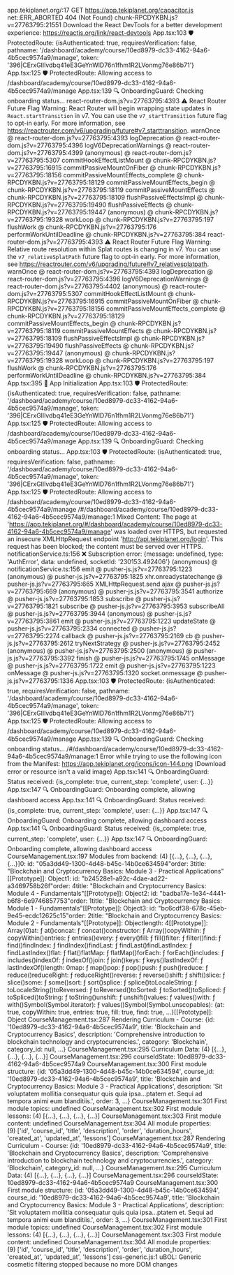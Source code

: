 app.tekiplanet.org/:17  GET https://app.tekiplanet.org/capacitor.js net::ERR_ABORTED 404 (Not Found)
chunk-RPCDYKBN.js?v=27763795:21551 Download the React DevTools for a better development experience: https://reactjs.org/link/react-devtools
App.tsx:103 🛡️ ProtectedRoute: {isAuthenticated: true, requiresVerification: false, pathname: '/dashboard/academy/course/10ed8979-dc33-4162-94a6-4b5cec9574a9/manage', token: '396|CErxGlIlvdbq41eE3GeYnWlD76n1fhm1R2LVonmg76e86b71'}
App.tsx:125 🛡️ ProtectedRoute: Allowing access to /dashboard/academy/course/10ed8979-dc33-4162-94a6-4b5cec9574a9/manage
App.tsx:139 🔍 OnboardingGuard: Checking onboarding status...
react-router-dom.js?v=27763795:4393 ⚠️ React Router Future Flag Warning: React Router will begin wrapping state updates in `React.startTransition` in v7. You can use the `v7_startTransition` future flag to opt-in early. For more information, see https://reactrouter.com/v6/upgrading/future#v7_starttransition.
warnOnce @ react-router-dom.js?v=27763795:4393
logDeprecation @ react-router-dom.js?v=27763795:4396
logV6DeprecationWarnings @ react-router-dom.js?v=27763795:4399
(anonymous) @ react-router-dom.js?v=27763795:5307
commitHookEffectListMount @ chunk-RPCDYKBN.js?v=27763795:16915
commitPassiveMountOnFiber @ chunk-RPCDYKBN.js?v=27763795:18156
commitPassiveMountEffects_complete @ chunk-RPCDYKBN.js?v=27763795:18129
commitPassiveMountEffects_begin @ chunk-RPCDYKBN.js?v=27763795:18119
commitPassiveMountEffects @ chunk-RPCDYKBN.js?v=27763795:18109
flushPassiveEffectsImpl @ chunk-RPCDYKBN.js?v=27763795:19490
flushPassiveEffects @ chunk-RPCDYKBN.js?v=27763795:19447
(anonymous) @ chunk-RPCDYKBN.js?v=27763795:19328
workLoop @ chunk-RPCDYKBN.js?v=27763795:197
flushWork @ chunk-RPCDYKBN.js?v=27763795:176
performWorkUntilDeadline @ chunk-RPCDYKBN.js?v=27763795:384
react-router-dom.js?v=27763795:4393 ⚠️ React Router Future Flag Warning: Relative route resolution within Splat routes is changing in v7. You can use the `v7_relativeSplatPath` future flag to opt-in early. For more information, see https://reactrouter.com/v6/upgrading/future#v7_relativesplatpath.
warnOnce @ react-router-dom.js?v=27763795:4393
logDeprecation @ react-router-dom.js?v=27763795:4396
logV6DeprecationWarnings @ react-router-dom.js?v=27763795:4402
(anonymous) @ react-router-dom.js?v=27763795:5307
commitHookEffectListMount @ chunk-RPCDYKBN.js?v=27763795:16915
commitPassiveMountOnFiber @ chunk-RPCDYKBN.js?v=27763795:18156
commitPassiveMountEffects_complete @ chunk-RPCDYKBN.js?v=27763795:18129
commitPassiveMountEffects_begin @ chunk-RPCDYKBN.js?v=27763795:18119
commitPassiveMountEffects @ chunk-RPCDYKBN.js?v=27763795:18109
flushPassiveEffectsImpl @ chunk-RPCDYKBN.js?v=27763795:19490
flushPassiveEffects @ chunk-RPCDYKBN.js?v=27763795:19447
(anonymous) @ chunk-RPCDYKBN.js?v=27763795:19328
workLoop @ chunk-RPCDYKBN.js?v=27763795:197
flushWork @ chunk-RPCDYKBN.js?v=27763795:176
performWorkUntilDeadline @ chunk-RPCDYKBN.js?v=27763795:384
App.tsx:395 🚀 App Initialization
App.tsx:103 🛡️ ProtectedRoute: {isAuthenticated: true, requiresVerification: false, pathname: '/dashboard/academy/course/10ed8979-dc33-4162-94a6-4b5cec9574a9/manage', token: '396|CErxGlIlvdbq41eE3GeYnWlD76n1fhm1R2LVonmg76e86b71'}
App.tsx:125 🛡️ ProtectedRoute: Allowing access to /dashboard/academy/course/10ed8979-dc33-4162-94a6-4b5cec9574a9/manage
App.tsx:139 🔍 OnboardingGuard: Checking onboarding status...
App.tsx:103 🛡️ ProtectedRoute: {isAuthenticated: true, requiresVerification: false, pathname: '/dashboard/academy/course/10ed8979-dc33-4162-94a6-4b5cec9574a9/manage', token: '396|CErxGlIlvdbq41eE3GeYnWlD76n1fhm1R2LVonmg76e86b71'}
App.tsx:125 🛡️ ProtectedRoute: Allowing access to /dashboard/academy/course/10ed8979-dc33-4162-94a6-4b5cec9574a9/manage
/#/dashboard/academy/course/10ed8979-dc33-4162-94a6-4b5cec9574a9/manage:1 Mixed Content: The page at 'https://app.tekiplanet.org/#/dashboard/academy/course/10ed8979-dc33-4162-94a6-4b5cec9574a9/manage' was loaded over HTTPS, but requested an insecure XMLHttpRequest endpoint 'http://api.tekiplanet.org/login'. This request has been blocked; the content must be served over HTTPS.
notificationService.ts:156 ❌ Subscription error: {message: undefined, type: 'AuthError', data: undefined, socketId: '230153.492406'}
(anonymous) @ notificationService.ts:156
emit @ pusher-js.js?v=27763795:1223
(anonymous) @ pusher-js.js?v=27763795:1825
xhr.onreadystatechange @ pusher-js.js?v=27763795:665
XMLHttpRequest.send
ajax @ pusher-js.js?v=27763795:669
(anonymous) @ pusher-js.js?v=27763795:3541
authorize @ pusher-js.js?v=27763795:1853
subscribe @ pusher-js.js?v=27763795:1821
subscribe @ pusher-js.js?v=27763795:3953
subscribeAll @ pusher-js.js?v=27763795:3944
(anonymous) @ pusher-js.js?v=27763795:3861
emit @ pusher-js.js?v=27763795:1223
updateState @ pusher-js.js?v=27763795:2334
connected @ pusher-js.js?v=27763795:2274
callback @ pusher-js.js?v=27763795:2169
cb @ pusher-js.js?v=27763795:2612
tryNextStrategy @ pusher-js.js?v=27763795:2452
(anonymous) @ pusher-js.js?v=27763795:2500
(anonymous) @ pusher-js.js?v=27763795:3392
finish @ pusher-js.js?v=27763795:1745
onMessage @ pusher-js.js?v=27763795:1722
emit @ pusher-js.js?v=27763795:1223
onMessage @ pusher-js.js?v=27763795:1320
socket.onmessage @ pusher-js.js?v=27763795:1336
App.tsx:103 🛡️ ProtectedRoute: {isAuthenticated: true, requiresVerification: false, pathname: '/dashboard/academy/course/10ed8979-dc33-4162-94a6-4b5cec9574a9/manage', token: '396|CErxGlIlvdbq41eE3GeYnWlD76n1fhm1R2LVonmg76e86b71'}
App.tsx:125 🛡️ ProtectedRoute: Allowing access to /dashboard/academy/course/10ed8979-dc33-4162-94a6-4b5cec9574a9/manage
App.tsx:139 🔍 OnboardingGuard: Checking onboarding status...
/#/dashboard/academy/course/10ed8979-dc33-4162-94a6-4b5cec9574a9/manage:1 Error while trying to use the following icon from the Manifest: https://app.tekiplanet.org/icons/icon-144.png (Download error or resource isn't a valid image)
App.tsx:141 🔍 OnboardingGuard: Status received: {is_complete: true, current_step: 'complete', user: {…}}
App.tsx:147 🔍 OnboardingGuard: Onboarding complete, allowing dashboard access
App.tsx:141 🔍 OnboardingGuard: Status received: {is_complete: true, current_step: 'complete', user: {…}}
App.tsx:147 🔍 OnboardingGuard: Onboarding complete, allowing dashboard access
App.tsx:141 🔍 OnboardingGuard: Status received: {is_complete: true, current_step: 'complete', user: {…}}
App.tsx:147 🔍 OnboardingGuard: Onboarding complete, allowing dashboard access
CourseManagement.tsx:197 Modules from backend: (4) [{…}, {…}, {…}, {…}]0: id: "05a3dd49-1300-4d48-b45c-14b0ce634594"order: 3title: "Blockchain and Cryptocurrency Basics: Module 3 - Practical Applications"[[Prototype]]: Object1: id: "b24528e1-a92c-4dae-ad22-a3469758b26f"order: 4title: "Blockchain and Cryptocurrency Basics: Module 4 - Fundamentals"[[Prototype]]: Object2: id: "badba17e-1e34-4441-b6f8-6e9746857753"order: 1title: "Blockchain and Cryptocurrency Basics: Module 1 - Fundamentals"[[Prototype]]: Object3: id: "bc6cdf38-678c-45eb-9e45-ecdc12625c15"order: 2title: "Blockchain and Cryptocurrency Basics: Module 2 - Fundamentals"[[Prototype]]: Objectlength: 4[[Prototype]]: Array(0)at: ƒ at()concat: ƒ concat()constructor: ƒ Array()copyWithin: ƒ copyWithin()entries: ƒ entries()every: ƒ every()fill: ƒ fill()filter: ƒ filter()find: ƒ find()findIndex: ƒ findIndex()findLast: ƒ findLast()findLastIndex: ƒ findLastIndex()flat: ƒ flat()flatMap: ƒ flatMap()forEach: ƒ forEach()includes: ƒ includes()indexOf: ƒ indexOf()join: ƒ join()keys: ƒ keys()lastIndexOf: ƒ lastIndexOf()length: 0map: ƒ map()pop: ƒ pop()push: ƒ push()reduce: ƒ reduce()reduceRight: ƒ reduceRight()reverse: ƒ reverse()shift: ƒ shift()slice: ƒ slice()some: ƒ some()sort: ƒ sort()splice: ƒ splice()toLocaleString: ƒ toLocaleString()toReversed: ƒ toReversed()toSorted: ƒ toSorted()toSpliced: ƒ toSpliced()toString: ƒ toString()unshift: ƒ unshift()values: ƒ values()with: ƒ with()Symbol(Symbol.iterator): ƒ values()Symbol(Symbol.unscopables): {at: true, copyWithin: true, entries: true, fill: true, find: true, …}[[Prototype]]: Object
CourseManagement.tsx:287 Rendering Curriculum - Course: {id: '10ed8979-dc33-4162-94a6-4b5cec9574a9', title: 'Blockchain and Cryptocurrency Basics', description: 'Comprehensive introduction to blockchain technology and cryptocurrencies.', category: 'Blockchain', category_id: null, …}
CourseManagement.tsx:295 Curriculum Data: (4) [{…}, {…}, {…}, {…}]
CourseManagement.tsx:296 courseIdState: 10ed8979-dc33-4162-94a6-4b5cec9574a9
CourseManagement.tsx:300 First module structure: {id: '05a3dd49-1300-4d48-b45c-14b0ce634594', course_id: '10ed8979-dc33-4162-94a6-4b5cec9574a9', title: 'Blockchain and Cryptocurrency Basics: Module 3 - Practical Applications', description: 'Sit voluptatem mollitia consequatur quis quia ipsa…ptatem et. Sequi ad tempora animi eum blanditiis.', order: 3, …}
CourseManagement.tsx:301 First module topics: undefined
CourseManagement.tsx:302 First module lessons: (4) [{…}, {…}, {…}, {…}]
CourseManagement.tsx:303 First module content: undefined
CourseManagement.tsx:304 All module properties: (9) ['id', 'course_id', 'title', 'description', 'order', 'duration_hours', 'created_at', 'updated_at', 'lessons']
CourseManagement.tsx:287 Rendering Curriculum - Course: {id: '10ed8979-dc33-4162-94a6-4b5cec9574a9', title: 'Blockchain and Cryptocurrency Basics', description: 'Comprehensive introduction to blockchain technology and cryptocurrencies.', category: 'Blockchain', category_id: null, …}
CourseManagement.tsx:295 Curriculum Data: (4) [{…}, {…}, {…}, {…}]
CourseManagement.tsx:296 courseIdState: 10ed8979-dc33-4162-94a6-4b5cec9574a9
CourseManagement.tsx:300 First module structure: {id: '05a3dd49-1300-4d48-b45c-14b0ce634594', course_id: '10ed8979-dc33-4162-94a6-4b5cec9574a9', title: 'Blockchain and Cryptocurrency Basics: Module 3 - Practical Applications', description: 'Sit voluptatem mollitia consequatur quis quia ipsa…ptatem et. Sequi ad tempora animi eum blanditiis.', order: 3, …}
CourseManagement.tsx:301 First module topics: undefined
CourseManagement.tsx:302 First module lessons: (4) [{…}, {…}, {…}, {…}]
CourseManagement.tsx:303 First module content: undefined
CourseManagement.tsx:304 All module properties: (9) ['id', 'course_id', 'title', 'description', 'order', 'duration_hours', 'created_at', 'updated_at', 'lessons']
css-generic.js:1 uBOL: Generic cosmetic filtering stopped because no more DOM changes
